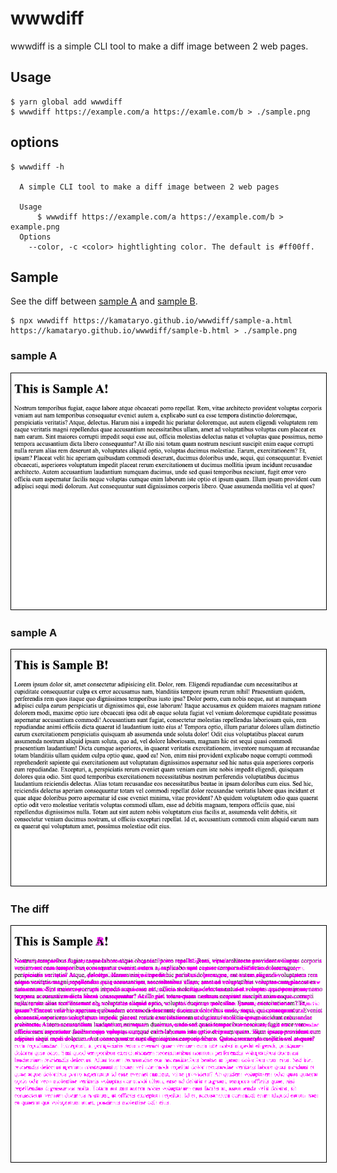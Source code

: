 # wwwdiff

wwwdiff is a simple CLI tool to make a diff image between 2 web pages.

## Usage

```shell
$ yarn global add wwwdiff
$ wwwdiff https://example.com/a https://examle.com/b > ./sample.png
```

## options

```shell
$ wwwdiff -h

  A simple CLI tool to make a diff image between 2 web pages

  Usage
      $ wwwdiff https://example.com/a https://example.com/b > example.png
  Options
    --color, -c <color> hightlighting color. The default is #ff00ff.
```

## Sample

<style>img { border: 1px solid black; }</style>

See the diff between [sample A](https://kamataryo.github.io/wwwdiff/sample-a.html) and [sample B](https://kamataryo.github.io/wwwdiff/sample-b.html).

```shell
$ npx wwwdiff https://kamataryo.github.io/wwwdiff/sample-a.html https://kamataryo.github.io/wwwdiff/sample-b.html > ./sample.png
```

### sample A

![sample a](./sample-a.png)

### sample A

![sample b](./sample-b.png)

### The diff

![diff sample](./sample.png)
